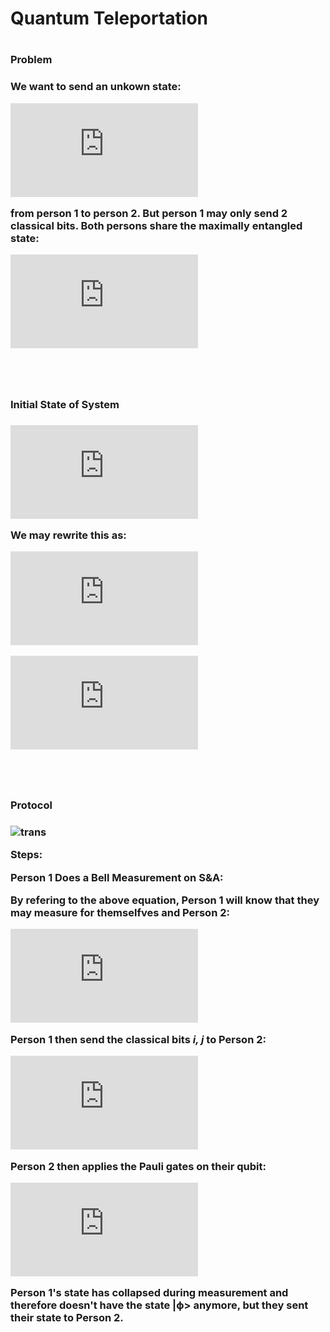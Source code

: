 <h1>Quantum Teleportation<h1>

<h3>Problem<h3>
We want to send an unkown state:

![equation](https://latex.codecogs.com/gif.latex?%7C%5Cphi%20%3E_%7Bs%7D%3D%20%5Calpha%20%7C0%3E_%7Bs%7D&plus;%5Cbeta%20%7C1%3E_%7Bs%7D)

from person 1 to person 2. But person 1 may only send 2 classical bits. Both persons share the maximally entangled state:

![equation](https://latex.codecogs.com/gif.latex?%7C%5Cpsi%20%5E%7B00%7D%3E_%7BAB%7D%20%3D%5Cfrac%7B1%7D%7B%5Csqrt%7B2%7D%7D%20%5B%5Calpha%20%7C00%3E_%7BAB%7D%20&plus;%20%5Cbeta%20%7C11%3E_%7BAB%7D%5D)

<br>
<br>

<h3>Initial State of System<h3>
  
![equation](https://latex.codecogs.com/gif.latex?%5Cbegin%7Balign*%7D%20%26%7B%7D%7C%5Cphi%3E_%7Bs%7D%20%5Cotimes%20%5C%20%7C%5Cpsi%20%5E%7B00%7D%3E_%7BAB%7D%20%5C%5C%20%26%7B%7D%3D%5Cfrac%7B1%7D%7B%5Csqrt%7B2%7D%7D%20%5B%5Calpha%20%7C000%3E_%7BSAB%7D%20&plus;%20%5Calpha%20%7C011%3E_%7BSAB%7D&plus;%20%5Cbeta%20%7C100%3E_%7BSAB%7D%20&plus;%20%5Cbeta%20%7C111%3E_%7BSAB%7D%5D%20%5Cend%7Balign*%7D)

We may rewrite this as:

![equation](https://latex.codecogs.com/gif.latex?%5Cbegin%7Balign*%7D%20%26%7B%7D%3D%5Cfrac%7B1%7D%7B2%5Csqrt%7B2%7D%7D%5B%28%7C00%3E_%7BSA%7D&plus;%7C11%3E_%7BSA%7D%29%20%5Cotimes%20%28%5Calpha%7C0%3E_%7BB%7D&plus;%5Cbeta%7C1%3E_%7BB%7D%29&plus;%28%7C01%3E_%7BSA%7D&plus;%7C10%3E_%7BSA%7D%29%20%5Cotimes%20%28%5Calpha%7C1%3E_%7BB%7D%20&plus;%20%5Cbeta%7C0%3E_%7BB%7D%29%20%5C%5C%20%26%7B%7D&plus;%28%7C00%3E_%7BSA%7D-%7C11%3E_%7BSA%7D%29%20%5Cotimes%20%28%5Calpha%7C0%3E_%7BB%7D-%5Cbeta%7C1%3E_%7BB%7D%29&plus;%28%7C01%3E_%7BSA%7D-%7C10%3E_%7BSA%7D%29%20%5Cotimes%20%28%5Calpha%7C1%3E_%7BB%7D-%5Cbeta%7C0%3E_%7BB%7D%29%5D%20%5Cend%7Balign*%7D)

![equation](https://latex.codecogs.com/gif.latex?%5Cbegin%7Balign*%7D%20%26%7B%7D%3D%5Cfrac%7B1%7D%7B2%7D%5B%7C%5Cpsi%5E%7B00%7D%3E_%7BSA%7D%20%5Cotimes%20%5C%20%7C%5Cphi%3E_%7BB%7D%20&plus;%20%7C%5Cpsi%5E%7B01%7D%3E_%7BSA%7D%20%5Cotimes%20%5C%20%5Csigma_%7Bx%7D%7C%5Cphi%3E_%7BB%7D%20%5C%5C%20%26%7B%7D&plus;%20%7C%5Cpsi%5E%7B10%7D%3E_%7BSA%7D%20%5Cotimes%20%5C%20%5Csigma_%7Bz%7D%7C%5Cphi%3E_%7BB%7D%20&plus;%20%7C%5Cpsi%5E%7B11%7D%3E_%7BSA%7D%20%5Cotimes%20%5C%20%5Csigma_%7Bx%7D%5Csigma_%7Bz%7D%7C%5Cphi%3E_%7BB%7D%5D%20%5Cend%7Balign*%7D)

<br>
<br>

<h3>Protocol<h3>

![trans](https://user-images.githubusercontent.com/68278907/91061231-36c43800-e62c-11ea-8e71-058899a0a5a1.png)

__Steps__:

Person 1 Does a Bell Measurement on S&A:

By refering to the above equation, Person 1 will know that they may measure for themselfves and Person 2:

![equation](https://latex.codecogs.com/gif.latex?%5Cbegin%7Balign*%7D%20%26%20Person%20%5C%201%20%26%20Person%20%5C%202%5C%5C%20%26%20%7C%5Cpsi%5E%7B00%7D%3E%20%26%20%7C%5Cphi%3E_%7BB%7D%5C%5C%20%26%20%7C%5Cpsi%5E%7B01%7D%3E%20%26%20%5Csigma_%7Bx%7D%7C%5Cphi%3E_%7BB%7D%5C%5C%20%26%20%7C%5Cpsi%5E%7B10%7D%3E%20%26%20%5Csigma_%7Bz%7D%7C%5Cphi%3E_%7BB%7D%5C%5C%20%26%20%7C%5Cpsi%5E%7B11%7D%3E%20%26%20%5Csigma_%7Bx%7D%5Csigma_%7Bz%7D%7C%5Cphi%3E_%7BB%7D%20%5Cend%7Balign*%7D)

Person 1 then send the classical bits *i, j* to Person 2:

![equation](https://latex.codecogs.com/gif.latex?%5Cbegin%7Bvmatrix%7D%20%26%20Person%20%5C%201%20%26%20Person%20%5C%202%20%26%20Bits%20%5C%20sent%20%26%20%5C%5C%20%26%20%7C%5Cpsi%5E%7B00%7D%3E%20%26%20%7C%5Cphi%3E_%7BB%7D%20%26%2000%5C%5C%20%26%20%7C%5Cpsi%5E%7B01%7D%3E%20%26%20%5Csigma_%7Bx%7D%7C%5Cphi%3E_%7BB%7D%20%26%2001%5C%5C%20%26%20%7C%5Cpsi%5E%7B10%7D%3E%20%26%20%5Csigma_%7Bz%7D%7C%5Cphi%3E_%7BB%7D%20%26%2010%5C%5C%20%26%20%7C%5Cpsi%5E%7B11%7D%3E%20%26%20%5Csigma_%7Bx%7D%5Csigma_%7Bz%7D%7C%5Cphi%3E_%7BB%7D%20%26%2011%20%5Cend%7Bvmatrix%7D)

Person 2 then applies the Pauli gates on their qubit:

![equation](https://latex.codecogs.com/gif.latex?%5Cbegin%7Bvmatrix%7D%20%26%20Person%20%5C%201%20%26%20Person%20%5C%202%20%26%20Bits%20%5C%20sent%20%26%20Person%20%5C%202%20%5C%20State%5C%5C%20%26%20%7C%5Cpsi%5E%7B00%7D%3E%20%26%20%7C%5Cphi%3E_%7BB%7D%20%26%2000%20%26%20%7C%5Cphi%3E_%7BB%7D%5C%5C%20%26%20%7C%5Cpsi%5E%7B01%7D%3E%20%26%20%5Csigma_%7Bx%7D%7C%5Cphi%3E_%7BB%7D%20%26%2001%20%26%20%7C%5Cphi%3E_%7BB%7D%5C%5C%20%26%20%7C%5Cpsi%5E%7B10%7D%3E%20%26%20%5Csigma_%7Bz%7D%7C%5Cphi%3E_%7BB%7D%20%26%2010%20%26%20%7C%5Cphi%3E_%7BB%7D%5C%5C%20%26%20%7C%5Cpsi%5E%7B11%7D%3E%20%26%20%5Csigma_%7Bx%7D%5Csigma_%7Bz%7D%7C%5Cphi%3E_%7BB%7D%20%26%2011%20%26%20%7C%5Cphi%3E_%7BB%7D%20%5Cend%7Bvmatrix%7D)

Person 1's state has collapsed during measurement and therefore doesn't have the state |ϕ> anymore, but they sent their state to Person 2.
